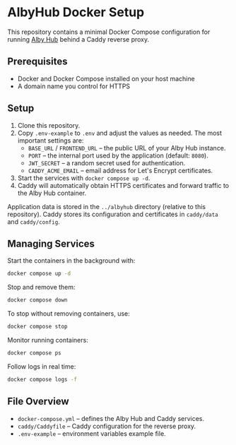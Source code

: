 # AlbyHub Docker Setup

This repository contains a minimal Docker Compose configuration for running [Alby Hub](https://github.com/getAlby/hub) behind a Caddy reverse proxy.

## Prerequisites

- Docker and Docker Compose installed on your host machine
- A domain name you control for HTTPS

## Setup

1. Clone this repository.
2. Copy `.env-example` to `.env` and adjust the values as needed. The most important settings are:
   - `BASE_URL` / `FRONTEND_URL` – the public URL of your Alby Hub instance.
   - `PORT` – the internal port used by the application (default: `8080`).
   - `JWT_SECRET` – a random secret used for authentication.
   - `CADDY_ACME_EMAIL` – email address for Let's Encrypt certificates.
3. Start the services with `docker compose up -d`.
4. Caddy will automatically obtain HTTPS certificates and forward traffic to the Alby Hub container.

Application data is stored in the `../albyhub` directory (relative to this repository). Caddy stores its configuration and certificates in `caddy/data` and `caddy/config`.
## Managing Services

Start the containers in the background with:

```bash
docker compose up -d
```

Stop and remove them:

```bash
docker compose down
```

To stop without removing containers, use:

```bash
docker compose stop
```

Monitor running containers:

```bash
docker compose ps
```

Follow logs in real time:

```bash
docker compose logs -f
```


## File Overview

- `docker-compose.yml` – defines the Alby Hub and Caddy services.
- `caddy/Caddyfile` – Caddy configuration for the reverse proxy.
- `.env-example` – environment variables example file.

